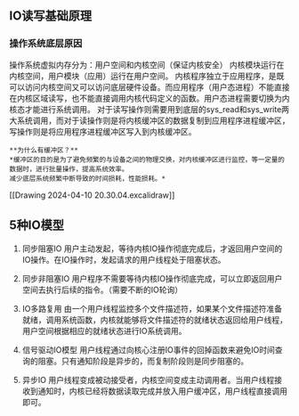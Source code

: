 
## IO读写基础原理
### 操作系统底层原因
操作系统虚拟内存分为：用户空间和内核空间（保证内核安全）
内核模块运行在内核空间，用户模块（应用）运行在用户空间。
内核程序独立于应用程序，是既可以访问内核空间又可以访问底层硬件设备。而应用程序（用户态进程）不能直接在内核区域读写，也不能直接调用内核代码定义的函数。用户态进程需要切换为内核态才能进行系统调用。
对于读写操作则需要用到底层的sys_read和sys_write两大系统调用，而对于读操作则是将内核缓冲区的数据复制到应用程序进程缓冲区，写操作则是将应用程序进程缓冲区写入到内核缓冲区。
```ad-tip
**为什么有缓冲区？**
*缓冲区的目的是为了避免频繁的与设备之间的物理交换，对内核缓冲区进行监控，等一定量的数据时，进行批量操作，提高系统效率。
减少底层系统频繁中断导致的时间损耗，性能损耗。*
```

[[Drawing 2024-04-10 20.30.04.excalidraw]]
## 5种IO模型
1. 同步阻塞IO
	用户主动发起，等待内核IO操作彻底完成后，才返回用户空间的IO操作。在IO操作时，发起请求的用户线程处于阻塞状态。
2. 同步非阻塞IO
	用户程序不需要等待内核IO操作彻底完成，可以立即返回用户空间去执行后续的指令。（需要不断的IO轮询）
3. IO多路复用
	由一个用户线程监控多个文件描述符，如果某个文件描述符准备就绪，调用系统函数，内核就能够将文件描述符的就绪状态返回给用户线程，用户空间根据相应的就绪状态进行IO系统调用。

4. 信号驱动IO模型
	用户线程通过向核心注册IO事件的回掉函数来避免IO时间查询的阻塞。只有通知阶段是异步的，而复制阶段则是同步阻塞的。
5. 异步IO
	用户线程变成被动接受者，内核空间变成主动调用者。当用户线程接收到通知时，内核已经将数据读取完成并放入用户缓冲区，用户线程直接调用即可。
